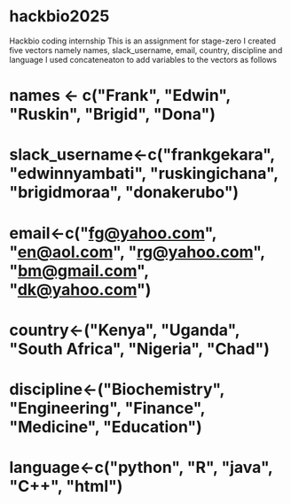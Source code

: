 # hackbio2025
Hackbio coding internship
This is an assignment for stage-zero
I created five vectors namely names, slack_username, email, country, discipline and language
I used concateneaton to add variables to the vectors as follows
# names <- c("Frank", "Edwin", "Ruskin", "Brigid", "Dona")
# slack_username<-c("frankgekara", "edwinnyambati", "ruskingichana", "brigidmoraa", "donakerubo")
# email<-c("fg@yahoo.com", "en@aol.com", "rg@yahoo.com", "bm@gmail.com", "dk@yahoo.com")
# country<-("Kenya", "Uganda", "South Africa", "Nigeria", "Chad")
# discipline<-("Biochemistry", "Engineering", "Finance", "Medicine", "Education")
# language<-c("python", "R", "java", "C++", "html")





